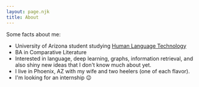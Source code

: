```yaml
---
layout: page.njk
title: About
---
```

Some facts about me:
- University of Arizona student studying [Human Language Technology](https://linguistics.arizona.edu/master-science-human-language-technology-hlt)
- BA in Comparative Literature
- Interested in language, deep learning, graphs, information retrieval, and also shiny new ideas that I don't know much about yet. 
- I live in Phoenix, AZ with my wife and two heelers (one of each flavor).
- I'm looking for an internship 😉